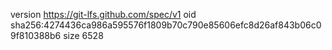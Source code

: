 version https://git-lfs.github.com/spec/v1
oid sha256:4274436ca986a595576f1809b70c790e85606efc8d26af843b06c09f810388b6
size 6528
